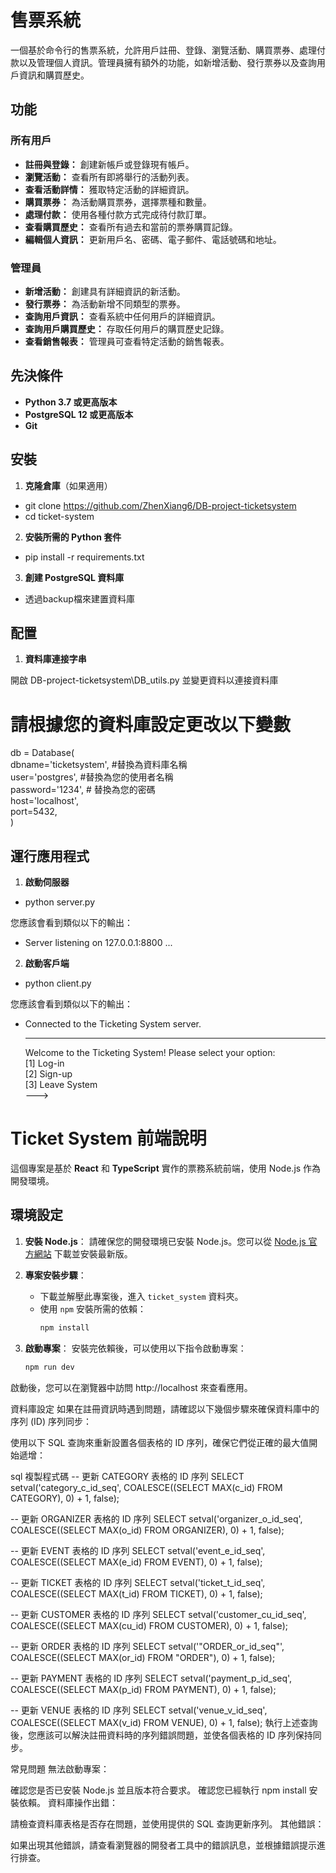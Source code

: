 # 售票系統

一個基於命令行的售票系統，允許用戶註冊、登錄、瀏覽活動、購買票券、處理付款以及管理個人資訊。管理員擁有額外的功能，如新增活動、發行票券以及查詢用戶資訊和購買歷史。

## 功能

### 所有用戶

- **註冊與登錄：** 創建新帳戶或登錄現有帳戶。
- **瀏覽活動：** 查看所有即將舉行的活動列表。
- **查看活動詳情：** 獲取特定活動的詳細資訊。
- **購買票券：** 為活動購買票券，選擇票種和數量。
- **處理付款：** 使用各種付款方式完成待付款訂單。
- **查看購買歷史：** 查看所有過去和當前的票券購買記錄。
- **編輯個人資訊：** 更新用戶名、密碼、電子郵件、電話號碼和地址。

### 管理員

- **新增活動：** 創建具有詳細資訊的新活動。
- **發行票券：** 為活動新增不同類型的票券。
- **查詢用戶資訊：** 查看系統中任何用戶的詳細資訊。
- **查詢用戶購買歷史：** 存取任何用戶的購買歷史記錄。
- **查看銷售報表：** 管理員可查看特定活動的銷售報表。

## 先決條件

- **Python 3.7 或更高版本**
- **PostgreSQL 12 或更高版本**
- **Git**

## 安裝

1. **克隆倉庫**（如果適用）

- git clone https://github.com/ZhenXiang6/DB-project-ticketsystem
- cd ticket-system

2. **安裝所需的 Python 套件**

- pip install -r requirements.txt

3. **創建 PostgreSQL 資料庫**

- 透過backup檔來建置資料庫

## 配置

1. **資料庫連接字串**

開啟 DB-project-ticketsystem\DB_utils.py 並變更資料以連接資料庫

# 請根據您的資料庫設定更改以下變數
db = Database(    
    dbname='ticketsystem',  #替換為資料庫名稱  
    user='postgres',  #替換為您的使用者名稱  
    password='1234',  # 替換為您的密碼  
    host='localhost',   
    port=5432,  
)

## 運行應用程式

1. **啟動伺服器**

- python server.py

您應該會看到類似以下的輸出：
- Server listening on 127.0.0.1:8800 ...

2. **啟動客戶端**

- python client.py
    
您應該會看到類似以下的輸出：
- Connected to the Ticketing System server.

   ----------------------------------------  
   Welcome to the Ticketing System! Please select your option:  
   [1] Log-in  
   [2] Sign-up  
   [3] Leave System  
   --->


# Ticket System 前端說明

這個專案是基於 **React** 和 **TypeScript** 實作的票務系統前端，使用 Node.js 作為開發環境。

## 環境設定

1. **安裝 Node.js**：
   請確保您的開發環境已安裝 Node.js。您可以從 [Node.js 官方網站](https://nodejs.org/) 下載並安裝最新版。

2. **專案安裝步驟**：
   - 下載並解壓此專案後，進入 `ticket_system` 資料夾。
   - 使用 `npm` 安裝所需的依賴：
     ```bash
     npm install
     ```

3. **啟動專案**：
   安裝完依賴後，可以使用以下指令啟動專案：
   ```bash
   npm run dev

啟動後，您可以在瀏覽器中訪問 http://localhost 來查看應用。

資料庫設定
如果在註冊資訊時遇到問題，請確認以下幾個步驟來確保資料庫中的序列 (ID) 序列同步：

使用以下 SQL 查詢來重新設置各個表格的 ID 序列，確保它們從正確的最大值開始遞增：

sql
複製程式碼
-- 更新 CATEGORY 表格的 ID 序列
SELECT setval('category_c_id_seq', COALESCE((SELECT MAX(c_id) FROM CATEGORY), 0) + 1, false);

-- 更新 ORGANIZER 表格的 ID 序列
SELECT setval('organizer_o_id_seq', COALESCE((SELECT MAX(o_id) FROM ORGANIZER), 0) + 1, false);

-- 更新 EVENT 表格的 ID 序列
SELECT setval('event_e_id_seq', COALESCE((SELECT MAX(e_id) FROM EVENT), 0) + 1, false);

-- 更新 TICKET 表格的 ID 序列
SELECT setval('ticket_t_id_seq', COALESCE((SELECT MAX(t_id) FROM TICKET), 0) + 1, false);

-- 更新 CUSTOMER 表格的 ID 序列
SELECT setval('customer_cu_id_seq', COALESCE((SELECT MAX(cu_id) FROM CUSTOMER), 0) + 1, false);

-- 更新 ORDER 表格的 ID 序列
SELECT setval('"ORDER_or_id_seq"', COALESCE((SELECT MAX(or_id) FROM "ORDER"), 0) + 1, false);

-- 更新 PAYMENT 表格的 ID 序列
SELECT setval('payment_p_id_seq', COALESCE((SELECT MAX(p_id) FROM PAYMENT), 0) + 1, false);

-- 更新 VENUE 表格的 ID 序列
SELECT setval('venue_v_id_seq', COALESCE((SELECT MAX(v_id) FROM VENUE), 0) + 1, false);
執行上述查詢後，您應該可以解決註冊資料時的序列錯誤問題，並使各個表格的 ID 序列保持同步。

常見問題
無法啟動專案：

確認您是否已安裝 Node.js 並且版本符合要求。
確認您已經執行 npm install 安裝依賴。
資料庫操作出錯：

請檢查資料庫表格是否存在問題，並使用提供的 SQL 查詢更新序列。
其他錯誤：

如果出現其他錯誤，請查看瀏覽器的開發者工具中的錯誤訊息，並根據錯誤提示進行排查。


